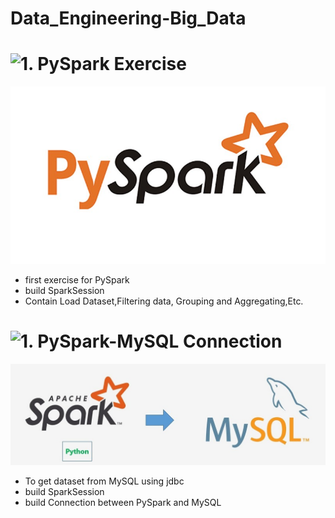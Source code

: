 # Data_Engineering-Big_Data

 # ![1. PySpark Exercise](https://github.com/boxside/Spark_DataFrame_Exercise)
 
 
  ![SQL](https://github.com/boxside/Spark_DataFrame_Exercise/blob/main/pyspark.jpeg)
 
 
  * first exercise for PySpark
  * build SparkSession
  * Contain Load Dataset,Filtering data, Grouping and Aggregating,Etc.
  
 # ![1. PySpark-MySQL Connection](https://github.com/boxside/PySpark-MySQL_Connection)
 
 
  ![s-sql](https://github.com/boxside/PySpark-MySQL_Connection/blob/main/maxresdefault.jpg)
 
 
  * To get dataset from MySQL using jdbc
  * build SparkSession
  * build Connection between PySpark and MySQL
